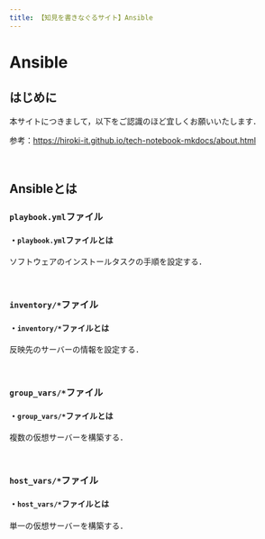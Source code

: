 ```yaml
---
title: 【知見を書きなぐるサイト】Ansible
---
```


# Ansible

## はじめに

本サイトにつきまして，以下をご認識のほど宜しくお願いいたします．

参考：https://hiroki-it.github.io/tech-notebook-mkdocs/about.html

<br>

## Ansibleとは

### ```playbook.yml```ファイル

#### ・```playbook.yml```ファイルとは

ソフトウェアのインストールタスクの手順を設定する．

<br>

### ```inventory/*```ファイル

#### ・```inventory/*```ファイルとは

反映先のサーバーの情報を設定する．

<br>

### ```group_vars/*```ファイル

#### ・```group_vars/*```ファイルとは

複数の仮想サーバーを構築する．

<br>

### ```host_vars/*```ファイル

#### ・```host_vars/*```ファイルとは

単一の仮想サーバーを構築する．

